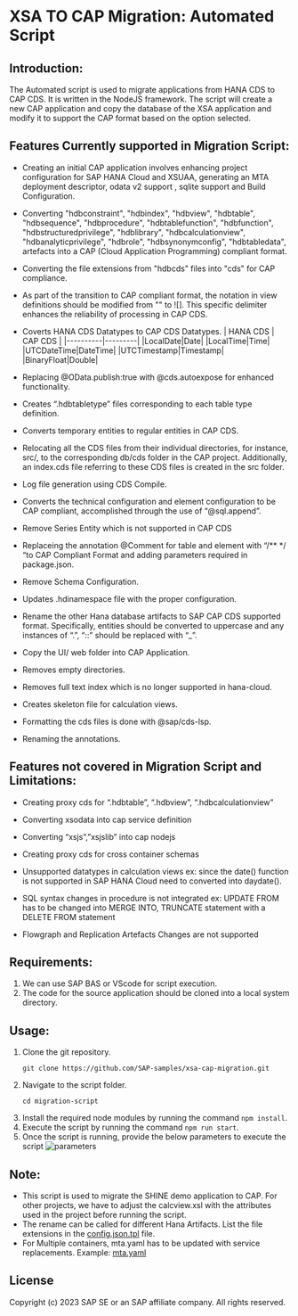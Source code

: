 XSA TO CAP Migration: Automated Script
=====================================
## Introduction:
The Automated script is used to migrate applications from HANA CDS to CAP CDS. It is written in the NodeJS framework. The script will create a new CAP application and copy the database of the XSA application and modify it to support the CAP format based on the option selected.

## Features Currently supported in Migration Script:
- Creating an initial CAP application involves enhancing project configuration for SAP HANA Cloud and XSUAA, generating an MTA deployment descriptor, odata v2 support , sqlite support and Build Configuration.
  
- Converting "hdbconstraint", "hdbindex", "hdbview", "hdbtable", "hdbsequence", "hdbprocedure", "hdbtablefunction", "hdbfunction", "hdbstructuredprivilege", "hdblibrary", "hdbcalculationview", "hdbanalyticprivilege",
"hdbrole", "hdbsynonymconfig", "hdbtabledata", artefacts into a CAP (Cloud Application Programming) compliant format.

- Converting the file extensions from "hdbcds" files into "cds" for CAP compliance.
  
- As part of the transition to CAP compliant format, the notation in view definitions should be modified from "" to ![]. This specific delimiter enhances the reliability of processing in CAP CDS.
  
- Coverts HANA CDS Datatypes to CAP CDS Datatypes.
       | HANA CDS | CAP CDS |
    |----------|---------|
    |LocalDate|Date|
    |LocalTime|Time|
    |UTCDateTime|DateTime|
    |UTCTimestamp|Timestamp|
    |BinaryFloat|Double|
  
- Replacing @OData.publish:true with @cds.autoexpose for enhanced functionality.
  
- Creates “.hdbtabletype” files corresponding to each table type definition.
  
- Converts temporary entities to regular entities in CAP CDS.
  
- Relocating all the CDS files from their individual directories, for instance, src/, to the corresponding db/cds folder in the CAP project. Additionally, an index.cds file referring to these CDS files is created in the src folder.
  
- Log file generation using CDS Compile.
  
- Converts the technical configuration and element configuration to be CAP compliant, accomplished through the use of “@sql.append”. 
- Remove Series Entity which is not supported in CAP CDS
  
- Replaceing the annotation  @Comment  for table and element with “/** */ “to CAP Compliant Format and adding parameters required in package.json.
  
- Remove Schema Configuration.
  
- Updates .hdinamespace file with the proper configuration.
  
- Rename the other Hana database artifacts to SAP CAP CDS supported format. Specifically, entities should be converted to uppercase and any instances of “.”, “::” should be replaced with “_”.
  
- Copy the UI/ web folder into CAP Application.
  
- Removes empty directories.
  
- Removes full text index which is no longer supported in hana-cloud.
  
- Creates skeleton file for calculation views.
  
- Formatting the cds files is done with @sap/cds-lsp.
  
- Renaming the annotations.

## Features not covered in Migration Script and Limitations:

- Creating proxy cds for “.hdbtable”, “.hdbview”, “.hdbcalculationview”
  
- Converting xsodata into cap service definition
  
- Converting “xsjs”,”xsjslib” into cap nodejs
  
- Creating proxy cds for cross container schemas
  
- Unsupported datatypes in calculation views ex: since the date() function is not supported in SAP HANA Cloud need to converted into daydate().
  
- SQL syntax changes in procedure is not integrated ex: UPDATE FROM has to be changed into MERGE INTO, TRUNCATE statement with a DELETE FROM statement
  
- Flowgraph and Replication Artefacts Changes  are not supported

## Requirements:

1. We can use SAP BAS or VScode for script execution.
2. The code for the source application should be cloned into a local system directory.

## Usage:

1. Clone the git repository.
    ```
    git clone https://github.com/SAP-samples/xsa-cap-migration.git
    ```
2. Navigate to the script folder.
   ```
   cd migration-script
   ```
3. Install the required node modules by running the command `npm install`.
4. Execute the script by running the command `npm run start`.
5. Once the script is running, provide the below parameters to execute the script
![parameters](./images/parameters.png)

## Note:
- This script is used to migrate the SHINE demo application to CAP. For other projects, we have to adjust the calcview.xsl with the attributes used in the project before running the script.
- The rename can be called for different Hana Artifacts. List the file extensions in the [config.json.tpl](config.json.tpl) file.
- For Multiple containers, mta.yaml has to be updated with service replacements. Example: [mta.yaml](https://github.com/SAP-samples/xsa-cap-migration/blob/main/hana-shine-cap/mta.yaml#L48-L56)

## License
Copyright (c) 2023 SAP SE or an SAP affiliate company. All rights reserved.

